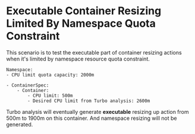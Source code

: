 # Executable Container Resizing Limited By Namespace Quota Constraint

This scenario is to test the executable part of container resizing actions when it's limited by namespace resource quota constraint.

```
Namespace:
- CPU limit quota capacity: 2000m

- ContainerSpec:
    - Container:
        - CPU limit: 500m
        - Desired CPU limit from Turbo analysis: 2600m
```

Turbo analysis will eventually generate **executable** resizing up action from 500m to 1900m on this container. And namespace resizing will not be generated.

